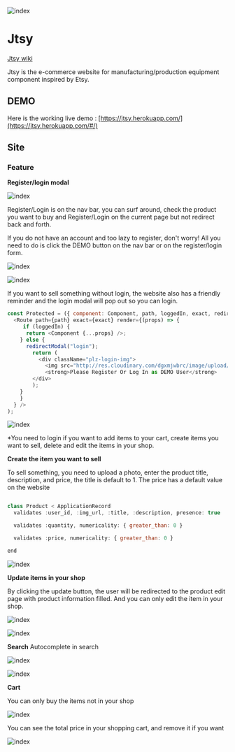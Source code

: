 ![index](http://res.cloudinary.com/dgxmjwbrc/image/upload/v1523652218/Screen_Shot_2018-04-13_at_1.41.25_PM.png)

# Jtsy

[Jtsy wiki](https://github.com/jeffliang0318/Jtsy/wiki)

Jtsy is the e-commerce website for manufacturing/production equipment component inspired by Etsy.

## DEMO

Here is the working live demo : [https://jtsy.herokuapp.com/](https://jtsy.herokuapp.com/#/)

## Site

### Feature

**Register/login modal**

![index](http://res.cloudinary.com/dgxmjwbrc/image/upload/v1523653311/Screen_Shot_2018-04-13_at_1.56.25_PM.png)

Register/Login is on the nav bar, you can surf around, check the product you want to buy and Register/Login on the current page but not redirect back and forth.

If you do not have an account and too lazy to register, don't worry! All you need to do is click the DEMO button on the nav bar or on the register/login form.

![index](http://res.cloudinary.com/dgxmjwbrc/image/upload/v1523655017/Screen_Shot_2018-04-13_at_2.26.35_PM.png)

![index](http://res.cloudinary.com/dgxmjwbrc/image/upload/v1523655018/Screen_Shot_2018-04-13_at_2.27.21_PM.png)

If you want to sell something without login, the website also has a friendly reminder and the login modal will pop out so you can login.

```javascript
const Protected = ({ component: Component, path, loggedIn, exact, redirectModal }) => (
  <Route path={path} exact={exact} render={(props) => {
     if (loggedIn) {
      return <Component {...props} />;
    } else {
      redirectModal("login");
        return (
          <div className="plz-login-img">
            <img src="http://res.cloudinary.com/dgxmjwbrc/image/upload/v1523430004/800px-Gear-kegelzahnrad.svg.png"></img>
            <strong>Please Register Or Log In as DEMO User</strong>
        </div>
        );
    }
    }
  } />
);
```

![index](http://res.cloudinary.com/dgxmjwbrc/image/upload/v1523655930/Screen_Shot_2018-04-13_at_2.45.12_PM.png)

*You need to login if you want to add items to your cart, create items you want to sell, delete and edit the items in your shop.

**Create the item you want to sell**

To sell something, you need to upload a photo, enter the product title, description, and price, the title is default to 1.
The price has a default value on the website


```js

class Product < ApplicationRecord
  validates :user_id, :img_url, :title, :description, presence: true

  validates :quantity, numericality: { greater_than: 0 }

  validates :price, numericality: { greater_than: 0 }

end

```

![index](http://res.cloudinary.com/dgxmjwbrc/image/upload/v1523655879/Screen_Shot_2018-04-13_at_2.39.44_PM.png)

**Update items in your shop**

By clicking the update button, the user will be redirected to the product edit page with product information filled.
And you can only edit the item in your shop.

![index](http://res.cloudinary.com/dgxmjwbrc/image/upload/v1523659303/Screen_Shot_2018-04-13_at_2.48.27_PM.png)

![index](http://res.cloudinary.com/dgxmjwbrc/image/upload/v1523659302/Screen_Shot_2018-04-13_at_2.47.24_PM.png)

**Search**
Autocomplete in search

![index](http://res.cloudinary.com/dgxmjwbrc/image/upload/v1523659302/Screen_Shot_2018-04-13_at_2.49.13_PM.png)

![index](http://res.cloudinary.com/dgxmjwbrc/image/upload/v1523659302/Screen_Shot_2018-04-13_at_2.50.27_PM.png)

**Cart**

You can only buy the items not in your shop

![index](http://res.cloudinary.com/dgxmjwbrc/image/upload/v1523659303/Screen_Shot_2018-04-13_at_2.47.57_PM.png)

You can see the total price in your shopping cart, and remove it if you want

![index](http://res.cloudinary.com/dgxmjwbrc/image/upload/v1523659697/Screen_Shot_2018-04-13_at_3.47.56_PM.png)
